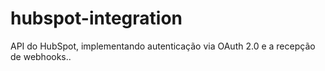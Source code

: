# hubspot-integration
 API do HubSpot, implementando autenticação via OAuth 2.0 e a recepção de webhooks..
